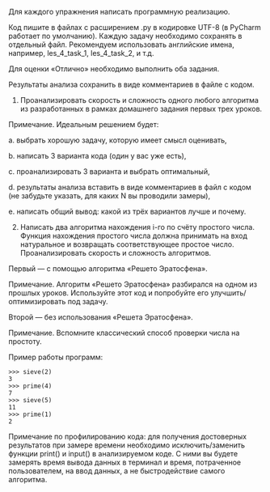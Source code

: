Для каждого упражнения написать программную реализацию.

Код пишите в файлах с расширением .py в кодировке UTF-8 (в PyCharm работает по умолчанию). Каждую задачу необходимо сохранять в отдельный файл. Рекомендуем использовать английские имена, например, les_4_task_1, les_4_task_2, и т.д.

Для оценки «Отлично» необходимо выполнить оба задания.

Результаты анализа сохранить в виде комментариев в файле с кодом.

1. Проанализировать скорость и сложность одного любого алгоритма из разработанных в рамках домашнего задания первых трех уроков.

Примечание. Идеальным решением будет:

a. выбрать хорошую задачу, которую имеет смысл оценивать,

b. написать 3 варианта кода (один у вас уже есть),

c. проанализировать 3 варианта и выбрать оптимальный,

d. результаты анализа вставить в виде комментариев в файл с кодом (не забудьте указать, для каких N вы проводили замеры),

e. написать общий вывод: какой из трёх вариантов лучше и почему.

2. Написать два алгоритма нахождения i-го по счёту простого числа. Функция нахождения простого числа должна принимать на вход натуральное и возвращать соответствующее простое число. Проанализировать скорость и сложность алгоритмов.


Первый — с помощью алгоритма «Решето Эратосфена».

Примечание. Алгоритм «Решето Эратосфена» разбирался на одном из прошлых уроков. Используйте этот код и попробуйте его улучшить/оптимизировать под задачу.

Второй — без использования «Решета Эратосфена».

Примечание. Вспомните классический способ проверки числа на простоту.

Пример работы программ:

    >>> sieve(2)
    3
    >>> prime(4)
    7
    >>> sieve(5)
    11
    >>> prime(1)
    2
Примечание по профилированию кода: для получения достоверных результатов при замере времени необходимо исключить/заменить функции print() и input() в анализируемом коде. С ними вы будете замерять время вывода данных в терминал и время, потраченное пользователем, на ввод данных, 
а не быстродействие самого алгоритма.
